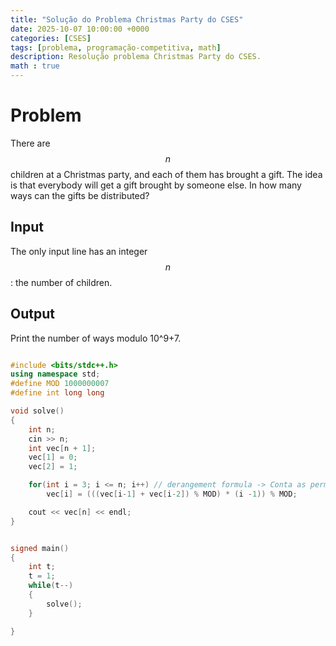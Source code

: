 ```yaml
---
title: "Solução do Problema Christmas Party do CSES"
date: 2025-10-07 10:00:00 +0000
categories: [CSES]
tags: [problema, programação-competitiva, math]
description: Resolução problema Christmas Party do CSES.
math : true
---
```

# Problem
There are $$n$$ children at a Christmas party, and each of them has brought a gift. The idea is that everybody will get a gift brought by someone else.
In how many ways can the gifts be distributed?
## Input
The only input line has an integer $$n$$: the number of children.
## Output
Print the number of ways modulo 10^9+7.
```c++

#include <bits/stdc++.h>
using namespace std;
#define MOD 1000000007
#define int long long

void solve()
{
    int n;
    cin >> n;
    int vec[n + 1];
    vec[1] = 0;
    vec[2] = 1;

    for(int i = 3; i <= n; i++) // derangement formula -> Conta as permutações em que os elementos não aparecem nas posições originais
        vec[i] = (((vec[i-1] + vec[i-2]) % MOD) * (i -1)) % MOD;

    cout << vec[n] << endl;
}


signed main()
{
    int t;
    t = 1;
    while(t--)
    {
        solve();
    }

}

```